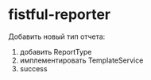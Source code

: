 # fistful-reporter

Добавить новый тип отчета:
1) добавить ReportType
2) имплементировать TemplateService
3) success